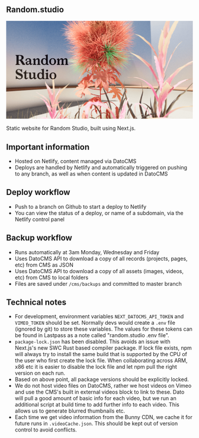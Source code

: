 ## Random.studio

[![The Random Studio logo](https://github.com/RandomStudio/random-studio/blob/master/public/og-image.png?raw=true)](https://random.studio/)

Static website for Random Studio, built using Next.js.

## Important information

- Hosted on Netlify, content managed via DatoCMS
- Deploys are handled by Netlify and automatically triggered on pushing to any branch, as well as when content is updated in DatoCMS

## Deploy workflow
- Push to a branch on Github to start a deploy to Netlify
- You can view the status of a deploy, or name of a subdomain, via the Netlify control panel

## Backup workflow
- Runs automatically at 3am Monday, Wednesday and Friday
- Uses DatoCMS API to download a copy of all records (projects, pages, etc) from CMS as JSON
- Uses DatoCMS API to download a copy of all assets (images, videos, etc) from CMS to local folders
- Files are saved under `/cms/backups` and committed to master branch

## Technical notes
- For development, environment variables `NEXT_DATOCMS_API_TOKEN` and `VIMEO_TOKEN` should be set. Normally devs would create a `.env` file (ignored by git) to store these variables. The values for these tokens can be found in Lastpass as a note called "random.studio .env file".
-  `package-lock.json` has been disabled. This avoids an issue with Next.js's new SWC Rust based compiler package. If lock file exists, npm will always try to install the same build that is supported by the CPU of the user who first create the lock file. When collaborating across ARM, x86 etc it is easier to disable the lock file and let npm pull the right version on each run.
-  Based on above point, all package versions should be explicitly locked.
-  We do not host video files on DatoCMS, rather we host videos on Vimeo and use the CMS's built in external videos block to link to these. Dato will pull a good amount of basic info for each video, but we run an additional script at build time to add further info to each video. This allows us to generate blurred thumbnails etc.
-  Each time we get video information from the Bunny CDN, we cache it for future runs in `.videoCache.json`. This should be kept out of version control to avoid conflicts.
